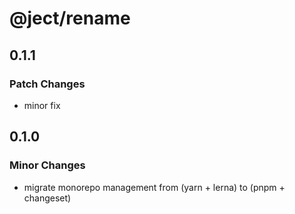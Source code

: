 # @ject/rename

## 0.1.1

### Patch Changes

- minor fix

## 0.1.0

### Minor Changes

- migrate monorepo management from (yarn + lerna) to (pnpm + changeset)
